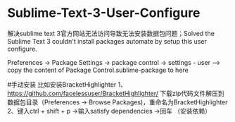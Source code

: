 # Sublime-Text-3-User-Configure
解决sublime text 3官方网站无法访问导致无法安装数据包问题；Solved the Sublime Text 3 couldn't install packages automate by setup this user configure.

Preferences -> Package Settings -> package control -> settings - user --> copy the content of Package Control.sublime-package to here


#手动安装
比如安装BracketHighlighter
  1、https://github.com/facelessuser/BracketHighlighter/  下载zip代码文件解压到数据包目录（Preferences -> Browse Packages)，重命名为BracketHighlighter
  2、键入ctrl + shift + p ->输入satisfy dependencies ->回车 （安装依赖）
